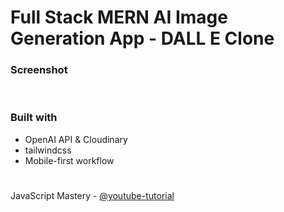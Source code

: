 # Full Stack MERN AI Image Generation App - DALL E Clone

### Screenshot

![]()
![]()

### Built with

- OpenAI API & Cloudinary
- tailwindcss
- Mobile-first workflow

#
JavaScript Mastery - [@youtube-tutorial](https://youtu.be/EyIvuigqDoA?si=73ih40T5WHFV8TW5)

